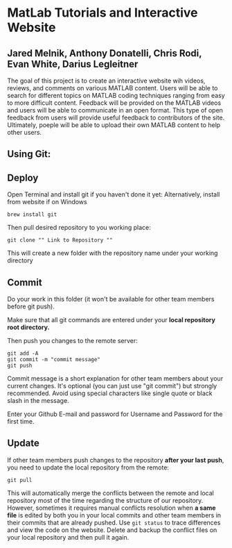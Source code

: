 <h1> MatLab Tutorials and Interactive Website </h1>

<h2> Jared Melnik, Anthony Donatelli, Chris Rodi, Evan White, Darius Legleitner </h2>

The goal of this project is to create an interactive website wih videos, reviews, and comments on various MATLAB content. Users will be able to search for different topics on MATLAB coding techniques ranging from easy to more difficult content. Feedback will be provided on the MATLAB videos and users will be able to communicate in an open format. This type of open feedback from users will provide useful feedback to contributors of the site. Ultimately, poeple will be able to upload their own MATLAB content to help other users.

## Using Git:

## Deploy

Open Terminal and install git if you haven't done it yet:
Alternatively, install from website if on Windows
```
brew install git
```

Then pull desired repository to you working place:
```
git clone "" Link to Repository ""
```

This will create a new folder with the repository name under your working directory

## Commit

Do your work in this folder (it won't be available for other team members before git push).

Make sure that all git commands are entered under your **local repository root directory.**

Then push you changes to the remote server:
```
git add -A
git commit -m "commit message"
git push
```

Commit message is a short explanation for other team members about your current changes. It's optional (you can just use "git commit") but strongly recommended. Avoid using special characters like single quote or black slash in the message.

Enter your Github E-mail and password for Username and Password for the first time.

## Update

If other team members push changes to the repository **after your last push**, you need to update the local repository from the remote:
```
git pull
```

This will automatically merge the conflicts between the remote and local repository most of the time regarding the structure of our repository. However, sometimes it requires manual conflicts resolution when **a same file** is edited by both you in your local commits and other team members in their commits that are already pushed. Use ```git status``` to trace differences and view the code on the website. Delete and backup the conflict files on your local repository and then pull it again.
